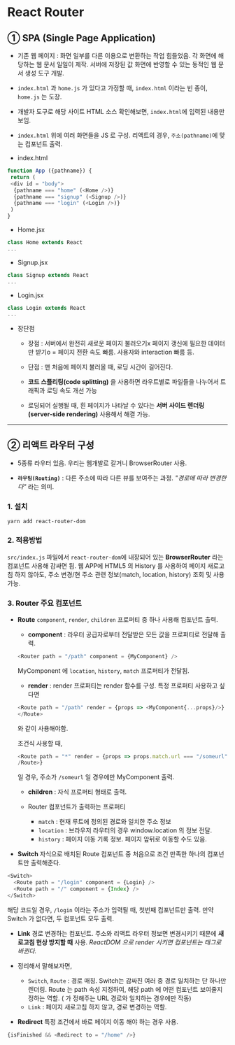 # React Router

## ① SPA (Single Page Application)

* 기존 웹 페이지
: 화면 일부를 다른 이용으로 변환하는 작업 힘들었음. 각 화면에 해당하는 웹 문서 일일이 제작. 서버에 저장된 값 화면에 반영할 수 있는 동적인 웹 문서 생성 도구 개발.



* `index.html` 과 `home.js` 가 있다고 가정할 때,
`index.html` 이라는 빈 종이, `home.js` 는 도장.


* 개발자 도구로 해당 사이트 HTML 소스 확인해보면, `index.html`에 입력된 내용만 보임.



* `index.html` 위에 여러 화면들을 JS 로 구성.
리액트의 경우, `주소(pathname)`에 맞는 컴포넌트 출력.


* index.html
``` javascript
function App ({pathname}) {
 return (
 <div id = "body">
  {pathname === "home" (<Home />)}
  {pathname === "signup" (<Signup />)}
  {pathname === "login" (<Login />)}
 )
}
```


* Home.jsx
```javascript
class Home extends React
...
```


* Signup.jsx
```javascript
class Signup extends React
...
```

* Login.jsx
```javascript
class Login extends React
...
```

* 장단점

  * 장점 : 서버에서 완전히 새로운 페이지 불러오기x 페이지 갱신에 필요한 데이터만 받기o
  = 페이지 전환 속도 빠름. 사용자와 interaction 빠름 등.

  * 단점 : 맨 처음에 페이지 불러올 때, 로딩 시간이 길어진다.
  
  * **코드 스플리팅(code splitting)** 을 사용하면 라우트별로 파일들을 나누어서 트래픽과 로딩 속도 개선 가능
  * 로딩되어 실행될 때, 흰 페이지가 나타날 수 있다는 **서버 사이드 렌더링(server-side rendering)** 사용해서 해결 가능.

-----------------------------------------------
## ② 리액트 라우터 구성

* 5종류 라우터 있음. 우리는 웹개발로 갈거니 BrowserRouter 사용.

* **`라우팅(Routing)`** : 다른 주소에 따라 다른 뷰를 보여주는 과정.
    *"경로에 따라 변경한다"*  라는 의미.

### 1. 설치
	yarn add react-router-dom
### 2. 적용방법
`src/index.js` 파일에서 `react-router-dom`에 내장되어 있는 **BrowserRouter** 라는 컴포넌트 사용해 감싸면 됨.
웹 APP에 HTML5 의 History 를 사용하여 페이지 새로고침 하지 않아도, 주소 변경/현 주소 관련 정보(match, location, history) 조회 및 사용 가능.

### 3. Router 주요 컴포넌트
* **Route**
`component`, `render`, `children` 프로퍼티 중 하나 사용해 컴포넌트 출력.
  * **component** : 라우터 공급자로부터 전달받은 모든 값을 프로퍼티로 전달해 출력.
  ```javascript
  <Router path = "/path" component = {MyComponent} />
  ```
   MyComponent 에 `location`, `history`, `match` 프로퍼티가 전달됨.
  
  * **render** : render 프로퍼티는 render 함수를 구성.
  특정 프로퍼티 사용하고 싶다면
  ```javascript
  <Route path = "/path" render = {props => <MyComponent{...props}/>}
  </Route>
  ```
  와 같이 사용해야함.
  
    조건식 사용할 때,
	```javascript
    <Route path = "*" render = {props => props.match.url === "/someurl" && <MyComponent {...props}/>
    /Route>}
    ```
    일 경우, 주소가 `/someurl` 일 경우에만 MyComponent 출력.
  * **children** : 자식 프로퍼티 형태로 출력.


  * Router 컴포넌트가 출력하는 프로퍼티
    * `match` : 현재 루트에 정의된 경로와 일치한 주소 정보
    * `location` : 브라우저 라우터의 경우 window.location 의 정보 전달.
    * `history` : 페이지 이동 기록 정보. 페이지 앞뒤로 이동할 수도 있음.

* **Switch**
자식으로 배치된 Route 컴포넌트 중 처음으로 조건 만족한 하나의 컴포넌트만 출력해준다.
```javascript
<Switch>
  <Route path = "/login" component = {Login} />
  <Route path = "/" component = {Index} />
</Switch>
```
  해당 코드일 경우, `/login` 이라는 주소가 입력될 때, 첫번째 컴포넌트만 출력.
  만약 Switch 가 없다면, 두 컴포넌트 모두 출력.

* **Link**
경로 변경하는 컴포넌트. 주소와 리액트 라우터 정보면 변경시키기 때문에 **새로고침 현상 방지할 때** 사용.
*ReactDOM 으로 render 시키면 <Link> 컴포넌트는 <a> 태그로 바뀐다.*


* 정리해서 말해보자면,
  * `Switch`, `Route` : 경로 매칭.
  Switch는 감싸진 여러 <Route> 중 경로 일치하는 단 하나만 렌더링.
  Route 는 path 속성 지정하여, 해당 path 에 어떤 컴포넌트 보여줄지 정하는 역할. (<Link> 가 정해주는 URL 경로와 일치하는 경우에만 작동)
  * `Link` : 페이지 새로고침 하지 않고, 경로 변경하는 역할.
  
  
* **Redirect**
특정 조건에서 바로 페이지 이동 해야 하는 경우 사용.
```javascript
{isFinished && <Redirect to = "/home" />}
```

